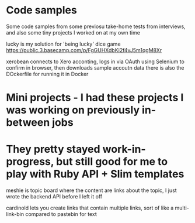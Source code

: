 # Code samples
Some code samples from some previosu take-home tests from interviews, and also some tiny projects I worked on at my own time

lucky is my solution for 'being lucky' dice game <https://public.3.basecamp.com/p/FgGUHXdbKi2f4vJ5m1qgM8Xr>

xerobean connects to Xero acconting, logs in via OAuth using Selenium to confirm in browser, then downloads sample accoutn data
there is also the DOckerfile for running it in Docker


# Mini projects - I had these projects I was working on previously in-between jobs
# They pretty stayed work-in-progress, but still good for me to play with Ruby API + Slim templates

meshie is topic board where the content are links about the topic, I just wrote the backend API before I left it off

cardinold lets you create links that contain multiple links, sort of like a multi-link-bin compared to pastebin for text
